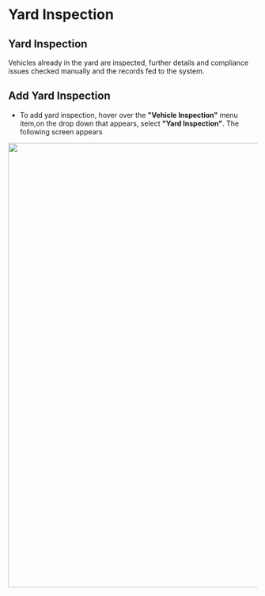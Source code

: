 # Yard Inspection

## Yard Inspection

Vehicles already in the yard are inspected, further details and compliance issues checked manually and the records fed to the system.

## Add Yard Inspection

- To add yard inspection, hover over the <b>"Vehicle Inspection"</b> menu item,on the drop down that appears, select <b>"Yard Inspection"</b>. The following screen appears
<div style="margin:auto;">
  <img src="/assets/images/yard_inspection.png" width="1200" height="900" />
</div>
